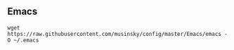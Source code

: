 Emacs
-----
```
wget https://raw.githubusercontent.com/musinsky/config/master/Emacs/emacs -O ~/.emacs
```
